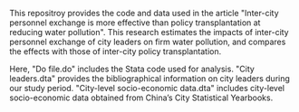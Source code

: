 This repositroy provides the code and data used in the article "Inter-city personnel exchange is more effective than policy transplantation at reducing water pollution".
This research estimates the impacts of inter-city personnel exchange of city leaders on firm water pollution, and compares the effects with those of inter-city policy transplantation.

Here, "Do file.do" includes the Stata code used for analysis.
"City leaders.dta" provides the bibliographical information on city leaders during our study period.
"City-level socio-economic data.dta" includes city-level socio-economic data obtained from China’s City Statistical Yearbooks.

